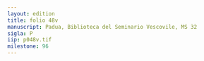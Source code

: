 ```yaml
---
layout: edition
title: folio 48v
manuscript: Padua, Biblioteca del Seminario Vescovile, MS 32
sigla: P
iip: p048v.tif
milestone: 96
---
```

